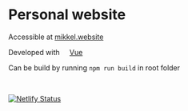 # Personal website

Accessible at [mikkel.website](https://mikkel.website)

Developed with <a href="https://vuejs.org/"><img src="https://vuejs.org/images/logo.png" width="12" height="12"></a> [Vue](https://vuejs.org/)

Can be build by running `npm run build` in root folder

<br/>

[![Netlify Status](https://api.netlify.com/api/v1/badges/3c458511-bc27-4579-88a8-1835bed763e0/deploy-status)](https://app.netlify.com/sites/ecstatic-archimedes-c066b3/deploys)
